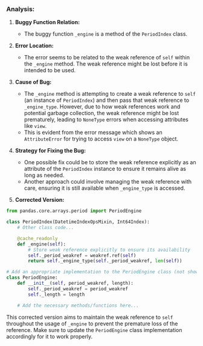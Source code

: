 ### Analysis:
1. **Buggy Function Relation:**
   - The buggy function `_engine` is a method of the `PeriodIndex` class.
  
2. **Error Location:**
   - The error seems to be related to the weak reference of `self` within the `_engine` method. The weak reference might be lost before it is intended to be used.
  
3. **Cause of Bug:**
   - The `_engine` method is attempting to create a weak reference to `self` (an instance of `PeriodIndex`) and then pass that weak reference to `_engine_type`. However, due to how weak references work and potential garbage collection, the weak reference might be lost prematurely, leading to `NoneType` errors when accessing attributes like `view`.
   - This is evident from the error message which shows an `AttributeError` for trying to access `view` on a `NoneType` object.

4. **Strategy for Fixing the Bug:**
   - One possible fix could be to store the weak reference explicitly as an attribute of the `PeriodIndex` instance to ensure it remains alive as long as needed.
   - Another approach could involve managing the weak reference with care, ensuring it is still available when `_engine_type` is accessed.
   
5. **Corrected Version:**
```python
from pandas.core.arrays.period import PeriodEngine

class PeriodIndex(DatetimeIndexOpsMixin, Int64Index):
    # Other class code...

    @cache_readonly
    def _engine(self):
        # Store weak reference explicitly to ensure its availability
        self._period_weakref = weakref.ref(self)
        return self._engine_type(self._period_weakref, len(self))

# Add an appropriate implementation to the PeriodEngine class (not shown here for brevity)
class PeriodEngine:
    def __init__(self, period_weakref, length):
        self._period_weakref = period_weakref
        self._length = length

    # Add the necessary methods/functions here...
```

This corrected version aims to maintain the weak reference to `self` throughout the usage of `_engine` to prevent the premature loss of the reference. Make sure to update the `PeriodEngine` class implementation accordingly for it to work properly.